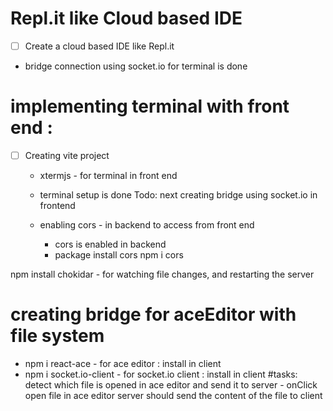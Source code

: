 # Repl.it like Cloud based IDE 
- [ ] Create a cloud based IDE like Repl.it

- bridge connection using socket.io for terminal is done

# implementing terminal with front end :
- [ ] Creating vite project
    - xtermjs - for terminal in front end
    - terminal setup is done 
        Todo: next
            creating bridge using socket.io in frontend

    - enabling cors - in backend to access from front end
        - cors is enabled in backend
        - package install cors
        npm i cors

npm install chokidar - for watching file changes, and restarting the server

# creating bridge for aceEditor with file system
- npm i react-ace - for ace editor : install in client
- npm i socket.io-client - for socket.io client : install in client
    #tasks:
        detect which file is opened in ace editor and send it to server
            - onClick open file in ace editor
        server should send the content of the file to client
